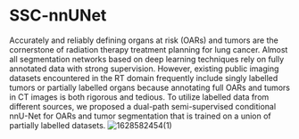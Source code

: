 # SSC-nnUNet
Accurately and reliably defining organs at risk (OARs) and tumors are the cornerstone of radiation therapy treatment planning for lung cancer. Almost all segmentation networks based on deep learning techniques rely on fully annotated data with strong supervision. However, existing public imaging datasets encountered in the RT domain frequently include singly labelled tumors or partially labelled organs because annotating full OARs and tumors in CT images is both rigorous and tedious. To utilize labelled data from different sources, we proposed a dual-path semi-supervised conditional nnU-Net for OARs and tumor segmentation that is trained on a union of partially labelled datasets.
![1628582454(1)](https://user-images.githubusercontent.com/42600942/128830684-83f65c9c-a83f-4f72-8f95-649749f9f5e5.jpg)
